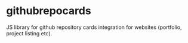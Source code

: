 # githubrepocards
JS library for github repository cards integration for websites (portfolio, project listing etc).
